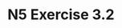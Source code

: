 ---
#This is just for you to quickly see what the file is - it can be anything you want
title: N5 Exercise 3.2

#This must match the level for the page you want it to appear on
level: National 5

#This must match the category id for the table the table you wish this to appear in
category: n5exercises

#This must match the subject you wish this to appear in
subject: Chemistry

#There should be an entry here for each column in the table you wish to populate:
'#': 3.2
Unit: Plastics
Exercises:
    - url: /chemistry/national5/Nat5 Self Study Exercises/Nat5PP SelfStudy 3.2.pdf
      link_text: Unit 3.2 Exercises
---
